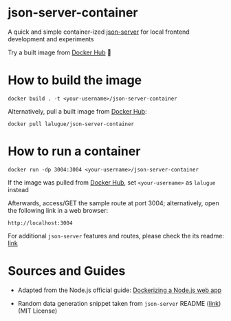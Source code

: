 # json-server-container

A quick and simple container-ized [json-server](https://github.com/typicode/json-server) for local frontend development and experiments

Try a built image from [Docker Hub](https://hub.docker.com/r/lalugue/json-server-container) 🐳

# How to build the image

```
docker build . -t <your-username>/json-server-container
```

Alternatively, pull a built image from [Docker Hub](https://hub.docker.com/r/lalugue/json-server-container):

```
docker pull lalugue/json-server-container
```

# How to run a container

```
docker run -dp 3004:3004 <your-username>/json-server-container
```

If the image was pulled from [Docker Hub](https://hub.docker.com/r/lalugue/json-server-container), set `<your-username>` as `lalugue` instead

Afterwards, access/GET the sample route at port 3004; alternatively, open the following link in a web browser:

```
http://localhost:3004
```

For additional `json-server` features and routes, please check the its readme: [link](https://github.com/typicode/json-server/blob/master/README.md)

# Sources and Guides

- Adapted from the Node.js official guide: [Dockerizing a Node.js web app](https://nodejs.org/en/docs/guides/nodejs-docker-webapp/)

- Random data generation snippet taken from `json-server` README ([link](https://github.com/typicode/json-server/blob/master/README.md#generate-random-data)) (MIT License)
